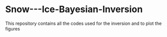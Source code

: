 # Snow---Ice-Bayesian-Inversion

This repository contains all the codes used for the inversion and to plot the figures

